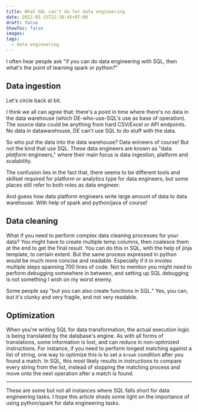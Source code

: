 ```yaml
---
title: What SQL can't do for data engineering
date: 2022-05-15T22:38:45+07:00
draft: false
ShowToc: false
images:
tags:
  - data engineering
---
```


I often hear people ask "if you can do data engineering with SQL, then what's the point of learning spark or python?"


## Data ingestion

Let's circle back at bit.

I think we all can agree that: there's a point in time where there's no data in the data warehouse (which DE-who-use-SQL's use as base of operation). The source data could be anything from hard CSV/Excel or API endpoints. No data in datawarehouse, DE can't use SQL to do stuff with the data.

So who put the data into the data warehouse? Data enineers of course! But not the kind that use SQL. These data engineers are known as "data _platform_ engineers," where their main focus is data ingestion, platform and scalability.

The confusion lies in the fact that, there seems to be different tools and skillset required for platform or analytics type for data engineers, but some places still refer to both roles as data engineer.

And guess how data platform engineers write large amount of data to data warehouse. With help of spark and python/java of course!

## Data cleaning
What if you need to perform complex data cleaning processes for your data? You might have to create multiple temp columns, then coalesce them at the end to get the final result. You can do this in SQL, with the help of jinja template, to certain extent. But the same process expressed in python would be much more concise and readable. Especially if it in involes multiple steps spanning 700 lines of code. Not to mention you might need to perform debugging somewhere in between, and setting up SQL debugging is not something I wish on my worst enemy.

Some people say "but you can also create functions in SQL." Yes, you can, but it's clunky and very fragile, and not very readable.

## Optimization
When you're writing SQL for data transformation, the actual execution logic is being translated by the database's engine. As with all forms of translations, some information is lost, and can reduce in non-optimized instructions. For instance, if you need to perform longest matching against a list of string, one way to optimize this is to set a `break` condition after you found a match. In SQL, this most likely results in instructions to compare every string from the list, instead of stopping the matching process and move onto the next operation after a match is found.

---------------

These are some but not all instances where SQL falls short for data engineering tasks. I hope this article sheds some light on the importance of using python/spark for data engineering tasks.
